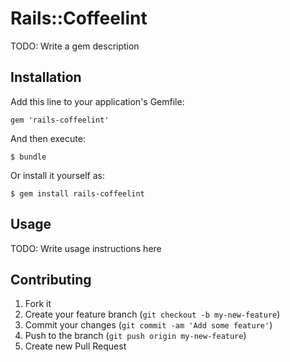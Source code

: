 # Rails::Coffeelint

TODO: Write a gem description

## Installation

Add this line to your application's Gemfile:

    gem 'rails-coffeelint'

And then execute:

    $ bundle

Or install it yourself as:

    $ gem install rails-coffeelint

## Usage

TODO: Write usage instructions here

## Contributing

1. Fork it
2. Create your feature branch (`git checkout -b my-new-feature`)
3. Commit your changes (`git commit -am 'Add some feature'`)
4. Push to the branch (`git push origin my-new-feature`)
5. Create new Pull Request
